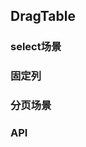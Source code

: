 ## DragTable

<code src="./demo/index.js"></code>


### select场景




### 固定列



### 分页场景





### API
